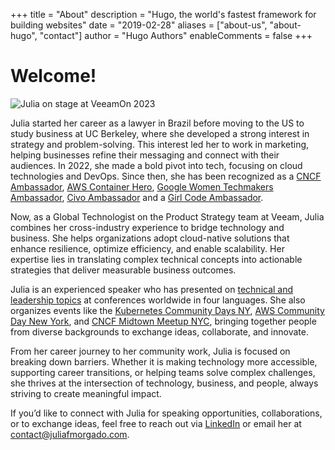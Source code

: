 +++
title = "About"
description = "Hugo, the world's fastest framework for building websites"
date = "2019-02-28"
aliases = ["about-us", "about-hugo", "contact"]
author = "Hugo Authors"
enableComments = false
+++

# Welcome!

![Julia on stage at VeeamOn 2023](https://blog-imgs-23.s3.amazonaws.com/veeamon23.jpeg)

Julia started her career as a lawyer in Brazil before moving to the US to study business at UC Berkeley, where she developed a strong interest in strategy and problem-solving. This interest led her to work in marketing, helping businesses refine their messaging and connect with their audiences. In 2022, she made a bold pivot into tech, focusing on cloud technologies and DevOps. Since then, she has been recognized as a [CNCF Ambassador](https://www.cncf.io/people/ambassadors/?_sft_lf-country=us&_sft_lf-expertise=non-technical&p=julia-furst-morgado), [AWS Container Hero](https://aws.amazon.com/developer/community/heroes/julia-morgado/?did=dh_card&trk=dh_card), [Google Women Techmakers Ambassador](https://developers.google.com/womentechmakers), [Civo Ambassador](https://www.civo.com/ambassadors) and a [Girl Code Ambassador](https://www.girl-code.co.uk/).

Now, as a Global Technologist on the Product Strategy team at Veeam, Julia combines her cross-industry experience to bridge technology and business. She helps organizations adopt cloud-native solutions that enhance resilience, optimize efficiency, and enable scalability. Her expertise lies in translating complex technical concepts into actionable strategies that deliver measurable business outcomes.

Julia is an experienced speaker who has presented on [technical and leadership topics](https://github.com/juliafmorgado/talks) at conferences worldwide in four languages. She also organizes events like the [Kubernetes Community Days NY](https://community.cncf.io/kcd-new-york/), [AWS Community Day New York](https://www.awscommunitynewyork.com/), and [CNCF Midtown Meetup NYC](https://community.cncf.io/cloud-native-midtown/), bringing together people from diverse backgrounds to exchange ideas, collaborate, and innovate.

From her career journey to her community work, Julia is focused on breaking down barriers. Whether it is making technology more accessible, supporting career transitions, or helping teams solve complex challenges, she thrives at the intersection of technology, business, and people, always striving to create meaningful impact.

If you’d like to connect with Julia for speaking opportunities, collaborations, or to exchange ideas, feel free to reach out via [LinkedIn](https://www.linkedin.com/in/juliafmorgado/) or email her at [contact@juliafmorgado.com](contact@juliafmorgado.com).
